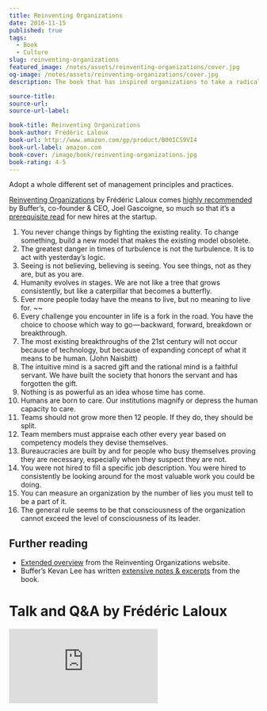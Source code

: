 ```yaml
---
title: Reinventing Organizations
date: 2016-11-15
published: true
tags:
  - Book
  - Culture
slug: reinventing-organizations
featured_image: /notes/assets/reinventing-organizations/cover.jpg
og-image: /notes/assets/reinventing-organizations/cover.jpg
description: The book that has inspired organizations to take a radical leap and adopt a whole different set of management principles and practices.

source-title:
source-url:
source-url-label:

book-title: Reinventing Organizations
book-author: Frédéric Laloux
book-url: http://www.amazon.com/gp/product/B00ICS9VI4
book-url-label: amazon.com
book-cover: /image/book/reinventing-organizations.jpg
book-rating: 4-5
---
```


<p class="text-lg">Adopt a whole different set of management principles and practices.</p>

[Reinventing Organizations](http://www.amazon.com/gp/product/B00ICS9VI4) by Frédéric Laloux comes [highly recommended](http://joel.is/50-books-that-transformed-my-business-and-my-life/) by Buffer’s, co-founder & CEO, Joel Gascoigne, so much so that it’s a [prerequisite read](https://buffer.com/journey) for new hires at the startup.

1. You never change things by fighting the existing reality. To change something, build a new model that makes the existing model obsolete.
2. The greatest danger in times of turbulence is not the turbulence. It is to act with yesterday’s logic.
3. Seeing is not believing, believing is seeing. You see things, not as they are, but as you are.
4. Humanity evolves in stages. We are not like a tree that grows consistently, but like a caterpillar that becomes a butterfly.
5. Ever more people today have the means to live, but no meaning to live for.
   ~~
6. Every challenge you encounter in life is a fork in the road. You have the choice to choose which way to go — backward, forward, breakdown or breakthrough.
7. The most existing breakthroughs of the 21st century will not occur because of technology, but because of expanding concept of what it means to be human. (John Naisbitt)
8. The intuitive mind is a sacred gift and the rational mind is a faithful servant. We have built the society that honors the servant and has forgotten the gift.
9. Nothing is as powerful as an idea whose time has come.
10. Humans are born to care. Our institutions magnify or depress the human capacity to care.
11. Teams should not grow more then 12 people. If they do, they should be split.
12. Team members must appraise each other every year based on competency models they devise themselves.
13. Bureaucracies are built by and for people who busy themselves proving they are necessary, especially when they suspect they are not.
14. You were not hired to fill a specific job description. You were hired to consistently be looking around for the most valuable work you could be doing.
15. You can measure an organization by the number of lies you must tell to be a part of it.
16. The general rule seems to be that consciousness of the organization cannot exceed the level of consciousness of its leader.

## Further reading

- [Extended overview](http://www.reinventingorganizations.com/uploads/2/1/9/8/21988088/140305_laloux_reinventing_organizations.pdf) from the Reinventing Organizations website.
- Buffer’s Kevan Lee has written [extensive notes & excerpts](http://www.kevanlee.com/reinventing-organizations/) from the book.

# Talk and Q&A by Frédéric Laloux

<div class="aspect-w-16 aspect-h-9 my-5">
<iframe title="Talk and Q&A by Frédéric Laloux" src="https://www.youtube.com/embed/gcS04BI2sbk?rel=0" frameborder="0" gesture="media" allow="encrypted-media" allowfullscreen></iframe>
</div>
